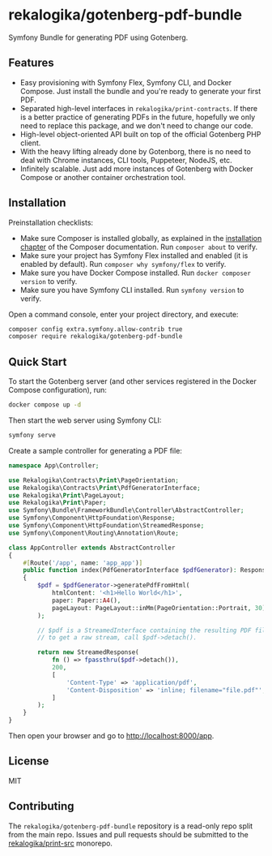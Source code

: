 # rekalogika/gotenberg-pdf-bundle

Symfony Bundle for generating PDF using Gotenberg.

## Features

* Easy provisioning with Symfony Flex, Symfony CLI, and Docker Compose. Just
  install the bundle and you're ready to generate your first PDF.
* Separated high-level interfaces in `rekalogika/print-contracts`. If there is a
  better practice of generating PDFs in the future, hopefully we only need to
  replace this package, and we don't need to change our code.
* High-level object-oriented API built on top of the official Gotenberg PHP
  client.
* With the heavy lifting already done by Gotenborg, there is no need to deal
  with Chrome instances, CLI tools, Puppeteer, NodeJS, etc.
* Infinitely scalable. Just add more instances of Gotenberg with Docker Compose
  or another container orchestration tool.

## Installation

Preinstallation checklists:

* Make sure Composer is installed globally, as explained in the [installation
  chapter](https://getcomposer.org/doc/00-intro.md) of the Composer
  documentation. Run `composer about` to verify.
* Make sure your project has Symfony Flex installed and enabled (it is enabled
  by default). Run `composer why symfony/flex` to verify.
* Make sure you have Docker Compose installed. Run `docker composer version` to
  verify.
* Make sure you have Symfony CLI installed. Run `symfony version` to verify.

Open a command console, enter your project directory, and execute:

```bash
composer config extra.symfony.allow-contrib true
composer require rekalogika/gotenberg-pdf-bundle
```

## Quick Start

To start the Gotenberg server (and other services registered in the Docker
Compose configuration), run:

```bash
docker compose up -d
```

Then start the web server using Symfony CLI:

```bash
symfony serve
```

Create a sample controller for generating a PDF file:

```php title="src/Controller/AppController.php"
namespace App\Controller;

use Rekalogika\Contracts\Print\PageOrientation;
use Rekalogika\Contracts\Print\PdfGeneratorInterface;
use Rekalogika\Print\PageLayout;
use Rekalogika\Print\Paper;
use Symfony\Bundle\FrameworkBundle\Controller\AbstractController;
use Symfony\Component\HttpFoundation\Response;
use Symfony\Component\HttpFoundation\StreamedResponse;
use Symfony\Component\Routing\Annotation\Route;

class AppController extends AbstractController
{
    #[Route('/app', name: 'app_app')]
    public function index(PdfGeneratorInterface $pdfGenerator): Response
    {
        $pdf = $pdfGenerator->generatePdfFromHtml(
            htmlContent: '<h1>Hello World</h1>',
            paper: Paper::A4(),
            pageLayout: PageLayout::inMm(PageOrientation::Portrait, 30)
        );

        // $pdf is a StreamedInterface containing the resulting PDF file.
        // to get a raw stream, call $pdf->detach().

        return new StreamedResponse(
            fn () => fpassthru($pdf->detach()),
            200,
            [
                'Content-Type' => 'application/pdf',
                'Content-Disposition' => 'inline; filename="file.pdf"',
            ]
        );
    }
}
```

Then open your browser and go to <http://localhost:8000/app>.

## License

MIT

## Contributing

The `rekalogika/gotenberg-pdf-bundle` repository is a read-only repo split from
the main repo. Issues and pull requests should be submitted to the
[rekalogika/print-src](https://github.com/rekalogika/print-src) monorepo.
